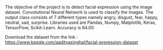 The objective of the project is to detect facial expression using the image dataset. Convolutional Neural Network is used to classify the images. The output class consists of 7 different types namely angry, disgust, fear, happy, neutral, sad, surprise. Libraries used are Pandas, Numpy, Matplotlib, Keras, TensorFlow, Scikit-Learn. Accuracy is 64.00

Download the dataset from the link : https://www.kaggle.com/aadityasinghal/facial-expression-dataset

